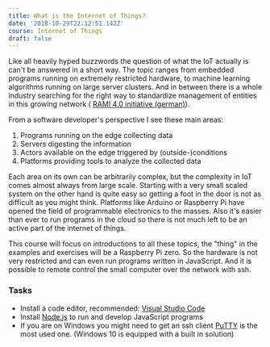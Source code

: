 ```yaml
---
title: What is the Internet of Things?
date: '2018-10-29T22:12:51.142Z'
course: Internet of Things
draft: false
---
```


Like all heavily hyped buzzwords the question of what the IoT actually is can't
be answered in a short way. The topic ranges from embedded programs running on
extremely restricted hardware, to machine learning algorithms running on large
server clusters. And in between there is a whole industry searching for the
right way to standardize management of entities in this growing network (
[RAMI 4.0 initiative (german)](https://industrie40.vdma.org/viewer/-/v2article/render/15557415)).

From a software developer's perspective I see these main areas:

1. Programs running on the edge collecting data
2. Servers digesting the information
3. Actors available on the edge triggered by (outside-)conditions
4. Platforms providing tools to analyze the collected data

Each area on its own can be arbitrarily complex, but the complexity in IoT comes
almost always from large scale. Starting with a very small scaled system on the
other hand is quite easy so getting a foot in the door is not as difficult as
you might think. Platforms like Arduino or Raspberry Pi have opened the field of
programmable electronics to the masses. Also it's easier than ever to run
programs in the cloud so there is not much left to be an active part of the
internet of things.

This course will focus on introductions to all these topics, the "thing" in the
examples and exercises will be a Raspberry Pi zero. So the hardware is not very
restricted and can even run programs written in JavaScript. And it is possible
to remote control the small computer over the network with ssh.

### Tasks

- Install a code editor, recommended:
  [Visual Studio Code](https://code.visualstudio.com/download)
- Install [Node.js](https://nodejs.org/en/) to run and develop JavaScript
  programs
- If you are on Windows you might need to get an ssh client
  [PuTTY](https://www.putty.org/) is the most used one. (Windows 10 is equipped
  with a built in solution)
